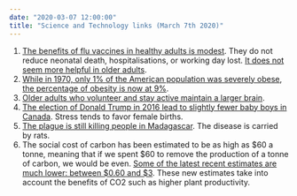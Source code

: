 ```yaml
---
date: "2020-03-07 12:00:00"
title: "Science and Technology links (March 7th 2020)"
---
```




1. [The benefits of flu vaccines in healthy adults is modest](https://www.cochrane.org/CD001269/ARI_vaccines-prevent-influenza-healthy-adults). They do not reduce neonatal death, hospitalisations, or working day lost. [It does not seem more helpful in older adults](https://annals.org/aim/article-abstract/2762506/effect-influenza-vaccination-elderly-hospitalization-mortality-observational-study-regression-discontinuity).
1. [While in 1970, only 1% of the American population was severely obese, the percentage of obesity is now at 9%](https://apnews.com/a2154b643d53afae2a3654f722a9b60a).
1. [Older adults who volunteer and stay active maintain a larger brain](http://bachlab.pitt.edu/sites/default/files/Carlson2015.pdf).
1. [The election of Donald Trump in 2016 lead to slightly fewer baby boys in Canada](https://dx.doi.org/10.1136/bmjopen-2019-031208). Stress tends to favor female births.
1. [The plague is still killing people in Madagascar](https://wwwnc.cdc.gov/eid/article/25/2/17-1974_article). The disease is carried by rats.
1. The social cost of carbon has been estimated to be as high as $60 a tonne, meaning that if we spent $60 to remove the production of a tonne of carbon, we would be even. [Some of the latest recent estimates are much lower: between $0.60 and $3](https://link.springer.com/article/10.1007/s10018-020-00263-w). These new estimates take into account the benefits of CO2 such as higher plant productivity.


